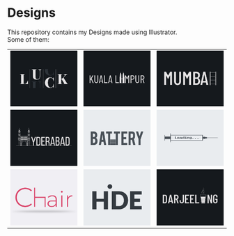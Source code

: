 # Designs
This repository contains my Designs made using Illustrator.<br>
Some of them:<br>
<table>
<tr><td><img src="./2020-12/png/06.12.2020.png"></td><td><img src="./2020-12/png/29.12.2020.png"></td><td><img src="./2020-12/png/27.12.2020.png"></td></tr>
<tr><td><img src="./2020-12/png/20.12.2020.png"></td><td><img src="./2020-11/png/28.11.2020.png"></td><td><img src="./2020-11/png/30.11.2020.png"></td></tr>
<tr><td><img src="./2020-11/png/17.11.2020.png"></td><td><img src="./2020-11/png/23.11.2020.png"></td><td><img src="./2020-12/png/31.12.2020.png"></td></tr>
</table>
